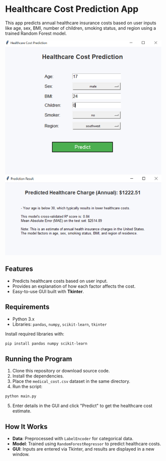 # Healthcare Cost Prediction App

This app predicts annual healthcare insurance costs based on user inputs like age, sex, BMI, number of children, smoking status, and region using a trained Random Forest model.

![Healthcare Cost Prediction](screenshot1.PNG)
![Healthcare Cost Prediction](screenshot2.PNG)

## Features
- Predicts healthcare costs based on user input.
- Provides an explanation of how each factor affects the cost.
- Easy-to-use GUI built with **Tkinter**.

## Requirements
- Python 3.x
- Libraries: `pandas`, `numpy`, `scikit-learn`, `tkinter`

Install required libraries with:
```bash
pip install pandas numpy scikit-learn
```
## Running the Program
1. Clone this repository or download source code.
2. Install the dependencies.
3. Place the `medical_cost.csv` dataset in the same directory.
4. Run the script:
```bash
python main.py
```
5. Enter details in the GUI and click "Predict" to get the healthcare cost estimate.

## How It Works
- **Data**: Preprocessed with `LabelEncoder` for categorical data.
- **Model**: Trained using `RandomForestRegressor` to predict healthcare costs.
- **GUI**: Inputs are entered via Tkinter, and results are displayed in a new window.